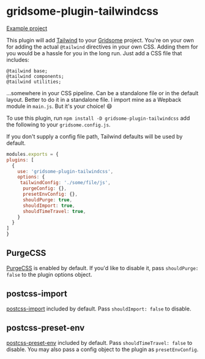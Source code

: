 # gridsome-plugin-tailwindcss

[Example project](http://github.com/brandonpittman/gridsome-plugin-tailwindcss-ffs)

This plugin will add [Tailwind](http://tailwindcss.com) to your
[Gridsome](http://gridsome.org) project. You're on your own for adding the
actual `@tailwind` directives in your own CSS. Adding them for you would be a
hassle for you in the long run. Just add a CSS file that includes:

```postcss
@tailwind base;
@tailwind components;
@tailwind utilities;
```

…somewhere in your CSS pipeline. Can be a standalone file or in the default
layout. Better to do it in a standalone file. I import mine as a Wepback module
in `main.js`. But it's your choice! 😄

To use this plugin, run `npm install -D gridsome-plugin-tailwindcss` add the following to your `gridsome.config.js`.

If you don't supply a config file path, Tailwind defaults will be used by default.

```javascript
modules.exports = {
plugins: [
  {
    use: 'gridsome-plugin-tailwindcss',
    options: {
     tailwindConfig: './some/file/js',
      purgeConfig: {},
      presetEnvConfig: {},
      shouldPurge: true,
      shouldImport: true,
      shouldTimeTravel: true,
    }
  }
]
}
```
## PurgeCSS

[PurgeCSS](https://www.purgecss.com/with-postcss) is enabled by default. If you'd like to disable it, pass `shouldPurge:
false` to the plugin options object.

## postcss-import

[postcss-import](https://github.com/postcss/postcss-import) included by default. Pass `shouldImport: false` to disable.

## postcss-preset-env

[postcss-preset-env](https://github.com/csstools/postcss-preset-env) included by default. Pass `shouldTimeTravel: false` to disable. You may also pass a config object to the plugin as `presetEnvConfig`.

